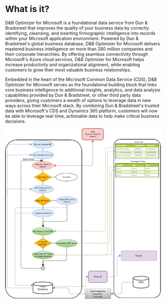# What is it?

D&B Optimizer for Microsoft is a foundational data service from Dun & Bradstreet that improves the quality of your business data by correctly identifying, cleansing, and inserting firmographic intelligence into records within your Microsoft application environment. Powered by Dun & Bradstreet&#39;s global business database, D&B Optimizer for Microsoft delivers mastered business intelligence on more than 280 million companies and their corporate hierarchies. By offering seamless connectivity through Microsoft&#39;s Azure cloud services, D&B Optimizer for Microsoft helps increase productivity and organizational alignment, while enabling customers to grow their most valuable business relationships.

Embedded in the heart of the Microsoft Common Data Service (CDS), D&B Optimizer for Microsoft serves as the foundational building block that links core business intelligence to additional insights, analytics, and data analysis capabilities provided by Dun & Bradstreet, or other third party data providers, giving customers a wealth of options to leverage data in new ways across their Microsoft stack. By combining Dun & Bradstreet&#39;s trusted data with Microsoft&#39;s CDS and Dynamics 365 platform, customers will now be able to leverage real-time, actionable data to help make critical business decisions.

![System overview](assets/DnBOptimizerForMS.png "System overview")